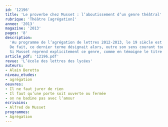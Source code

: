 ```yaml
---
id: '12196'
title: 'Le proverbe chez Musset : l’aboutissement d’un genre théâtral'
rubrique: 'Théâtre [agrégation]'
annee: '2013'
magazine: '2013'
pages: '8'
description: 
  'Au programme de l’agrégation de lettres 2012-2013, le 19 siècle est représenté par trois pièces d’Alfred de Musset, dont les titres, « On ne badine pas avec l’amour », « Il ne faut jurer de rien » et « Il faut qu’une porte soit ouverte ou fermée », résonnent à l’évidence comme autant de proverbes.
  De fait, ce dernier terme désignait alors, outre son sens courant toujours actuel de vérité générale d’expérience ou conseil de sagesse pratique, un genre dramatique mis à la mode dans la seconde moitié du XVIIIe siècle.
  Si Musset reprend explicitement ce genre, comme en témoigne le titre « Comédies et Proverbes » regroupant ses principales pièces, il le transforme considérablement pour aboutir à son épanouissement…'
article_pdf: '12196.pdf'
revue: 'L’école des lettres des lycées'
auteurs:
- Alain Beretta
niveau_etudes:
- agrégation
oeuvres:
- Il ne faut jurer de rien
- Il faut qu’une porte soit ouverte ou fermée
- on ne badine pas avec l’amour
ecrivains:
- Alfred de Musset
programmes:
- Agrégation
---
```

